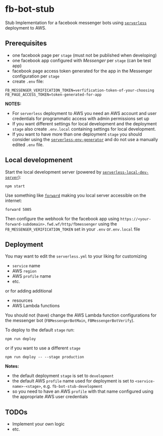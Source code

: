 # fb-bot-stub

Stub Implementation for a facebook messenger bots using [`serverless`](https://serverless.com) deployment to AWS.

## Prerequisites

* one facebook page per `stage` (must not be published when developing)
* one facebook app configured with *Messenger* per `stage` (can be test app)
* facebook page access token generated for the app in the Messenger configuration per `stage`
* create `.env` file:
```
FB_MESSENGER_VERIFICATION_TOKEN=verfification-token-of-your-choosing
FB_PAGE_ACCESS_TOKEN=token-generated-for-app
```

**NOTES:**

* For `serverless` deployment to AWS you need an AWS account and user credentials for programmatic access with admin permissions set up
* If you want different settings for local development and the deployment `stage` also create `.env.local` containing settings for local development.
* If you want to have more than one deployment `stage` you should consider using the [`serverless-env-generator`](https://www.npmjs.com/package/serverless-env-generator) and do not use a manually edited `.env` file.

## Local developmenent

Start the local development server (powered by [`serverless-local-dev-server`](https://www.npmjs.com/package/sserverless-local-dev-server)):

```
npm start
```

Use something like [`forward`](https://forwardhq.com/) making you local server accessible on the internet:

```
forward 5005
```

Then configure the webhook for the facebook app using `https://<your-forward-subdomain>.fwd.wf/http/fbmessenger` using the `FB_MESSENGER_VERIFICATION_TOKEN` set in your `.env` or`.env.local` file

## Deployment

You may want to edit the `serverless.yml` to your liking for customizing
* `service` name
* AWS `region`
* AWS `profile` name
* etc.

or for adding additional
* resources
* AWS Lambda functions

You should not (have) change the AWS Lambda function configurations for the messenger bot (`FBMessengerBotMain`, `FBMessengerBotVerify`).

To deploy to the default `stage` run:
```
npm run deploy
```
or if you want to use a different `stage`
```
npm run deploy -- --stage production
```

**Notes:**

* the default deployment `stage` is set to `development`
* the default AWS `profile` name used for deployment is set to `<service-name>-<stage>`, e.g. `fb-bot-stub-development`
* so you need to have an AWS `profile` with that name configured using the appropriate AWS user credentials

## TODOs

* Implement your own logic
* etc.
